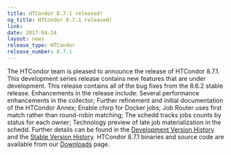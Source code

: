 ```yaml
---
title: HTCondor 8.7.1 released!
og_title: HTCondor 8.7.1 released!
link: 
date: 2017-04-24
layout: news
release_type: HTCondor
release_number: 8.7.1
---
```


The HTCondor team is pleased to announce the release of HTCondor 8.7.1. This development series release contains new features that are under development. This release contains all of the bug fixes from the 8.6.2 stable release.  Enhancements in the release include: Several performance enhancements in the collector; Further refinement and initial documentation of the HTCondor Annex; Enable chirp for Docker jobs; Job Router uses first match rather than round-robin matching; The schedd tracks jobs counts by status for each owner; Technology preview of late job materialization in the schedd.  Further details can be found in the <a href="manual/v8.7.1/11_2Development_Release.html"> Development Version History</a> and the <a href="manual/v8.7.1/11_4Stable_Release.html"> Stable Version History</a>. HTCondor 8.7.1 binaries and source code are available from our <a href="downloads/">Downloads</a> page. 
